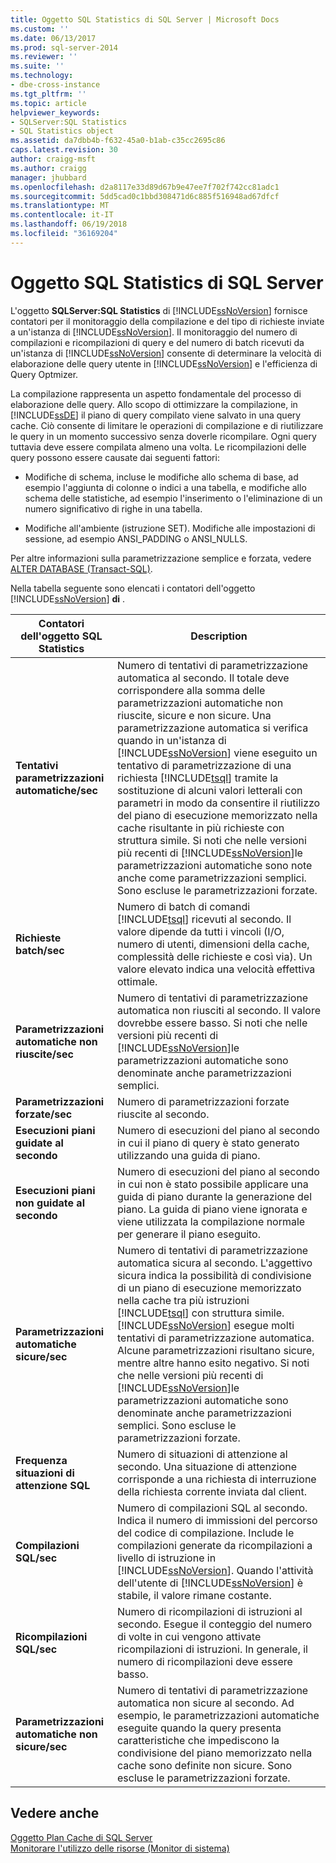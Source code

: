 ```yaml
---
title: Oggetto SQL Statistics di SQL Server | Microsoft Docs
ms.custom: ''
ms.date: 06/13/2017
ms.prod: sql-server-2014
ms.reviewer: ''
ms.suite: ''
ms.technology:
- dbe-cross-instance
ms.tgt_pltfrm: ''
ms.topic: article
helpviewer_keywords:
- SQLServer:SQL Statistics
- SQL Statistics object
ms.assetid: da7dbb4b-f632-45a0-b1ab-c35cc2695c86
caps.latest.revision: 30
author: craigg-msft
ms.author: craigg
manager: jhubbard
ms.openlocfilehash: d2a8117e33d89d67b9e47ee7f702f742cc81adc1
ms.sourcegitcommit: 5dd5cad0c1bbd308471d6c885f516948ad67dfcf
ms.translationtype: MT
ms.contentlocale: it-IT
ms.lasthandoff: 06/19/2018
ms.locfileid: "36169204"
---
```

# <a name="sql-server-sql-statistics-object"></a>Oggetto SQL Statistics di SQL Server
  L'oggetto **SQLServer:SQL Statistics** di [!INCLUDE[ssNoVersion](../../includes/ssnoversion-md.md)] fornisce contatori per il monitoraggio della compilazione e del tipo di richieste inviate a un'istanza di [!INCLUDE[ssNoVersion](../../includes/ssnoversion-md.md)]. Il monitoraggio del numero di compilazioni e ricompilazioni di query e del numero di batch ricevuti da un'istanza di [!INCLUDE[ssNoVersion](../../includes/ssnoversion-md.md)] consente di determinare la velocità di elaborazione delle query utente in [!INCLUDE[ssNoVersion](../../includes/ssnoversion-md.md)] e l'efficienza di Query Optmizer.  
  
 La compilazione rappresenta un aspetto fondamentale del processo di elaborazione delle query. Allo scopo di ottimizzare la compilazione, in [!INCLUDE[ssDE](../../includes/ssde-md.md)] il piano di query compilato viene salvato in una query cache. Ciò consente di limitare le operazioni di compilazione e di riutilizzare le query in un momento successivo senza doverle ricompilare. Ogni query tuttavia deve essere compilata almeno una volta. Le ricompilazioni delle query possono essere causate dai seguenti fattori:  
  
-   Modifiche di schema, incluse le modifiche allo schema di base, ad esempio l'aggiunta di colonne o indici a una tabella, e modifiche allo schema delle statistiche, ad esempio l'inserimento o l'eliminazione di un numero significativo di righe in una tabella.  
  
-   Modifiche all'ambiente (istruzione SET). Modifiche alle impostazioni di sessione, ad esempio ANSI_PADDING o ANSI_NULLS.  
  
 Per altre informazioni sulla parametrizzazione semplice e forzata, vedere [ALTER DATABASE &#40;Transact-SQL&#41;](/sql/t-sql/statements/alter-database-transact-sql).  
  
 Nella tabella seguente sono elencati i contatori dell'oggetto [!INCLUDE[ssNoVersion](../../includes/ssnoversion-md.md)] **di** .  
  
|Contatori dell'oggetto SQL Statistics|Description|  
|----------------------------------------|-----------------|  
|**Tentativi parametrizzazioni automatiche/sec**|Numero di tentativi di parametrizzazione automatica al secondo. Il totale deve corrispondere alla somma delle parametrizzazioni automatiche non riuscite, sicure e non sicure. Una parametrizzazione automatica si verifica quando in un'istanza di [!INCLUDE[ssNoVersion](../../includes/ssnoversion-md.md)] viene eseguito un tentativo di parametrizzazione di una richiesta [!INCLUDE[tsql](../../../includes/tsql-md.md)] tramite la sostituzione di alcuni valori letterali con parametri in modo da consentire il riutilizzo del piano di esecuzione memorizzato nella cache risultante in più richieste con struttura simile. Si noti che nelle versioni più recenti di [!INCLUDE[ssNoVersion](../../includes/ssnoversion-md.md)]le parametrizzazioni automatiche sono note anche come parametrizzazioni semplici. Sono escluse le parametrizzazioni forzate.|  
|**Richieste batch/sec**|Numero di batch di comandi [!INCLUDE[tsql](../../../includes/tsql-md.md)] ricevuti al secondo. Il valore dipende da tutti i vincoli (I/O, numero di utenti, dimensioni della cache, complessità delle richieste e così via). Un valore elevato indica una velocità effettiva ottimale.|  
|**Parametrizzazioni automatiche non riuscite/sec**|Numero di tentativi di parametrizzazione automatica non riusciti al secondo. Il valore dovrebbe essere basso. Si noti che nelle versioni più recenti di [!INCLUDE[ssNoVersion](../../includes/ssnoversion-md.md)]le parametrizzazioni automatiche sono denominate anche parametrizzazioni semplici.|  
|**Parametrizzazioni forzate/sec**|Numero di parametrizzazioni forzate riuscite al secondo.|  
|**Esecuzioni piani guidate al secondo**|Numero di esecuzioni del piano al secondo in cui il piano di query è stato generato utilizzando una guida di piano.|  
|**Esecuzioni piani non guidate al secondo**|Numero di esecuzioni del piano al secondo in cui non è stato possibile applicare una guida di piano durante la generazione del piano. La guida di piano viene ignorata e viene utilizzata la compilazione normale per generare il piano eseguito.|  
|**Parametrizzazioni automatiche sicure/sec**|Numero di tentativi di parametrizzazione automatica sicura al secondo. L'aggettivo sicura indica la possibilità di condivisione di un piano di esecuzione memorizzato nella cache tra più istruzioni [!INCLUDE[tsql](../../../includes/tsql-md.md)] con struttura simile. [!INCLUDE[ssNoVersion](../../includes/ssnoversion-md.md)] esegue molti tentativi di parametrizzazione automatica. Alcune parametrizzazioni risultano sicure, mentre altre hanno esito negativo. Si noti che nelle versioni più recenti di [!INCLUDE[ssNoVersion](../../includes/ssnoversion-md.md)]le parametrizzazioni automatiche sono denominate anche parametrizzazioni semplici. Sono escluse le parametrizzazioni forzate.|  
|**Frequenza situazioni di attenzione SQL**|Numero di situazioni di attenzione al secondo. Una situazione di attenzione corrisponde a una richiesta di interruzione della richiesta corrente inviata dal client.|  
|**Compilazioni SQL/sec**|Numero di compilazioni SQL al secondo. Indica il numero di immissioni del percorso del codice di compilazione. Include le compilazioni generate da ricompilazioni a livello di istruzione in [!INCLUDE[ssNoVersion](../../includes/ssnoversion-md.md)]. Quando l'attività dell'utente di [!INCLUDE[ssNoVersion](../../includes/ssnoversion-md.md)] è stabile, il valore rimane costante.|  
|**Ricompilazioni SQL/sec**|Numero di ricompilazioni di istruzioni al secondo. Esegue il conteggio del numero di volte in cui vengono attivate ricompilazioni di istruzioni. In generale, il numero di ricompilazioni deve essere basso.|  
|**Parametrizzazioni automatiche non sicure/sec**|Numero di tentativi di parametrizzazione automatica non sicure al secondo. Ad esempio, le parametrizzazioni automatiche eseguite quando la query presenta caratteristiche che impediscono la condivisione del piano memorizzato nella cache sono definite non sicure. Sono escluse le parametrizzazioni forzate.|  
  
## <a name="see-also"></a>Vedere anche  
 [Oggetto Plan Cache di SQL Server](sql-server-plan-cache-object.md)   
 [Monitorare l'utilizzo delle risorse &#40;Monitor di sistema&#41;](monitor-resource-usage-system-monitor.md)  
  
  
